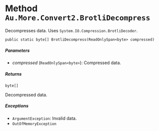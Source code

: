 # Method `Au.More.Convert2.BrotliDecompress`

Decompresses data. Uses `System.IO.Compression.BrotliDecoder`.

```
public static byte[] BrotliDecompress(ReadOnlySpan<byte> compressed)
```

##### Parameters

- *compressed*  (`ReadOnlySpan<byte>`):
    Compressed data.

##### Returns

`byte[]`

Decompressed data.

##### Exceptions

- `ArgumentException`:
    Invalid data.
- `OutOfMemoryException`